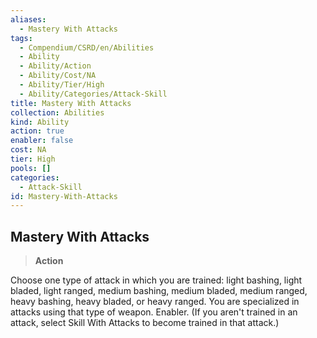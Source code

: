 ```yaml
---
aliases:
  - Mastery With Attacks
tags:
  - Compendium/CSRD/en/Abilities
  - Ability
  - Ability/Action
  - Ability/Cost/NA
  - Ability/Tier/High
  - Ability/Categories/Attack-Skill
title: Mastery With Attacks
collection: Abilities
kind: Ability
action: true
enabler: false
cost: NA
tier: High
pools: []
categories:
  - Attack-Skill
id: Mastery-With-Attacks
---
```

## Mastery With Attacks    
>**Action**  
    
Choose one type of attack in which you are trained: light bashing, light bladed, light ranged, medium bashing, medium bladed, medium ranged, heavy bashing, heavy bladed, or heavy ranged. You are specialized in attacks using that type of weapon. Enabler. (If you aren't trained in an attack, select Skill With Attacks to become trained in that attack.)
